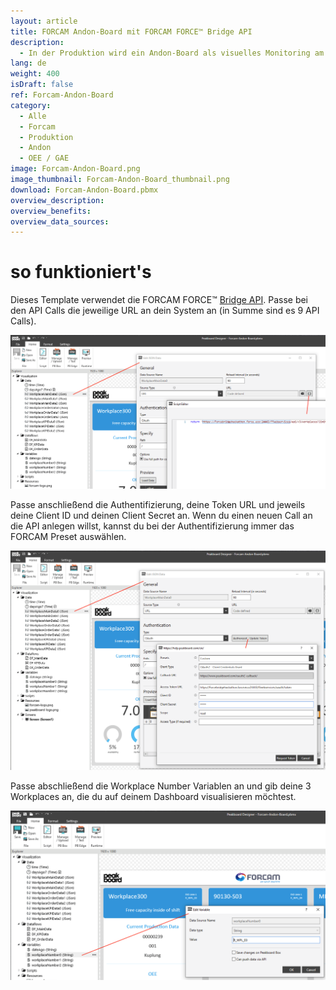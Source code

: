 ```yaml
---
layout: article
title: FORCAM Andon-Board mit FORCAM FORCE™ Bridge API
description: 
  - In der Produktion wird ein Andon-Board als visuelles Monitoring am Shopfloor eingesetzt, um den Produktionsstatus einer Produktionslinie bzw. eines Produktionssystems darzustellen.  Fertigungsprozesse können so ganz einfach optimiert werden. Dieses Template verwendet eine Anbindung an FORCAM FORCE™, der IT-Plattform für das industrielle Internet der Dinge (IIoT) von FORCAM. Es werden drei Workplaces in Echtzeit visualisiert. Die Prozessdaten und Daten zur Gesamtanlageneffektivität (GAE / OEE) werden über die FORCE Bridge API von FORCAM abgerufen und als Andon Dashboard dargestellt. 
lang: de
weight: 400
isDraft: false
ref: Forcam-Andon-Board
category:
  - Alle
  - Forcam
  - Produktion
  - Andon
  - OEE / GAE
image: Forcam-Andon-Board.png
image_thumbnail: Forcam-Andon-Board_thumbnail.png
download: Forcam-Andon-Board.pbmx
overview_description:
overview_benefits:
overview_data_sources:
---
```

# so funktioniert's

Dieses Template verwendet die FORCAM FORCE™ [Bridge API](https://docs.forcebridge.io/). Passe bei den API Calls die jeweilige URL an dein System an (in Summe sind es 9 API Calls). 

![](img/forcam-edit-json-call-url.png)

Passe anschließend die Authentifizierung, deine Token URL und jeweils deine Client ID und deinen Client Secret an. Wenn du einen neuen Call an die API anlegen willst, kannst du bei der Authentifizierung immer das FORCAM Preset auswählen. 

![](img/forcam-edit-authentication.png)

Passe abschließend die Workplace Number Variablen an und gib deine 3 Workplaces an, die du auf deinem Dashboard visualisieren möchtest.

![](img/forcam-edit-workplace-number.png)

